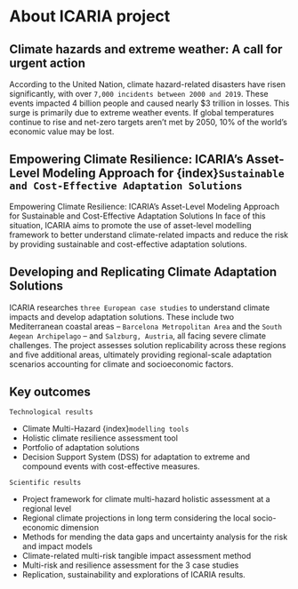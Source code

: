 # About ICARIA project

## Climate hazards and extreme weather: A call for urgent action

According to the United Nation, climate hazard-related disasters have risen significantly, with over `7,000 incidents between 2000 and 2019`. These events impacted 4 billion people and caused nearly $3 trillion in losses. This surge is primarily due to extreme weather events. If global temperatures continue to rise and net-zero targets aren’t met by 2050, 10% of the world’s economic value may be lost.

## Empowering Climate Resilience: ICARIA’s Asset-Level Modeling Approach for {index}`Sustainable and Cost-Effective Adaptation Solutions`

Empowering Climate Resilience: ICARIA’s Asset-Level Modeling Approach for Sustainable and Cost-Effective Adaptation Solutions
In face of this situation, ICARIA aims to promote the use of asset-level modelling framework to better understand climate-related impacts and reduce the risk by providing sustainable and cost-effective adaptation solutions.

## Developing and Replicating Climate Adaptation Solutions

ICARIA researches `three European case studies` to understand climate impacts and develop adaptation solutions. These include two Mediterranean coastal areas – `Barcelona Metropolitan Area` and the `South Aegean Archipelago` – and `Salzburg, Austria`, all facing severe climate challenges. The project assesses solution replicability across these regions and five additional areas, ultimately providing regional-scale adaptation scenarios accounting for climate and socioeconomic factors.

## Key outcomes

`Technological results`

- Climate Multi-Hazard {index}`modelling tools` 
- Holistic climate resilience assessment tool
- Portfolio of adaptation solutions
- Decision Support System (DSS) for adaptation to extreme and compound events with cost-effective measures.

`Scientific results`

- Project framework for climate multi-hazard holistic assessment at a regional level
- Regional climate projections in long term considering the local socio-economic dimension
- Methods for mending the data gaps and uncertainty analysis for the risk and impact models
- Climate-related multi-risk tangible impact assessment method
- Multi-risk and resilience assessment for the 3 case studies
- Replication, sustainability and explorations of ICARIA results.
